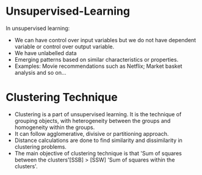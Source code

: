 # Unsupervised-Learning
In unsupervised learning:
- We can have control over input variables but we do not have dependent variable or control over output variable.
- We have unlabelled data
- Emerging patterns based on similar characteristics or properties.
- Examples: Movie recommendations such as Netflix; Market basket analysis and so on...
# Clustering Technique
- Clustering is a part of unsupervised learning. It is the technique of grouping objects, with heterogeneity between the groups and homogeneity within the groups.
- It can follow agglomerative, divisive or partitioning approach.
-	Distance calculations are done to find similarity and dissimilarity in clustering problems. 
-	The main objective of clustering technique is that 'Sum of squares between the clusters'[SSB] > [SSW] 'Sum of squares within the clusters'.

